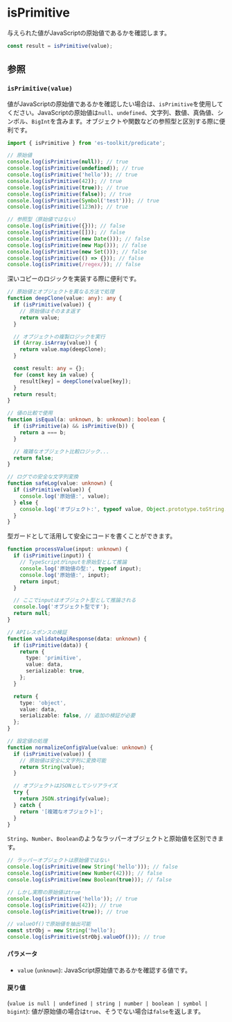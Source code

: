 # isPrimitive

与えられた値がJavaScriptの原始値であるかを確認します。

```typescript
const result = isPrimitive(value);
```

## 参照

### `isPrimitive(value)`

値がJavaScriptの原始値であるかを確認したい場合は、`isPrimitive`を使用してください。JavaScriptの原始値は`null`、`undefined`、文字列、数値、真偽値、シンボル、`BigInt`を含みます。オブジェクトや関数などの参照型と区別する際に便利です。

```typescript
import { isPrimitive } from 'es-toolkit/predicate';

// 原始値
console.log(isPrimitive(null)); // true
console.log(isPrimitive(undefined)); // true
console.log(isPrimitive('hello')); // true
console.log(isPrimitive(42)); // true
console.log(isPrimitive(true)); // true
console.log(isPrimitive(false)); // true
console.log(isPrimitive(Symbol('test'))); // true
console.log(isPrimitive(123n)); // true

// 参照型（原始値ではない）
console.log(isPrimitive({})); // false
console.log(isPrimitive([])); // false
console.log(isPrimitive(new Date())); // false
console.log(isPrimitive(new Map())); // false
console.log(isPrimitive(new Set())); // false
console.log(isPrimitive(() => {})); // false
console.log(isPrimitive(/regex/)); // false
```

深いコピーのロジックを実装する際に便利です。

```typescript
// 原始値とオブジェクトを異なる方法で処理
function deepClone(value: any): any {
  if (isPrimitive(value)) {
    // 原始値はそのまま返す
    return value;
  }

  // オブジェクトの複製ロジックを実行
  if (Array.isArray(value)) {
    return value.map(deepClone);
  }

  const result: any = {};
  for (const key in value) {
    result[key] = deepClone(value[key]);
  }
  return result;
}

// 値の比較で使用
function isEqual(a: unknown, b: unknown): boolean {
  if (isPrimitive(a) && isPrimitive(b)) {
    return a === b;
  }

  // 複雑なオブジェクト比較ロジック...
  return false;
}

// ログでの安全な文字列変換
function safeLog(value: unknown) {
  if (isPrimitive(value)) {
    console.log('原始値:', value);
  } else {
    console.log('オブジェクト:', typeof value, Object.prototype.toString.call(value));
  }
}
```

型ガードとして活用して安全にコードを書くことができます。

```typescript
function processValue(input: unknown) {
  if (isPrimitive(input)) {
    // TypeScriptがinputを原始型として推論
    console.log('原始値の型:', typeof input);
    console.log('原始値:', input);
    return input;
  }

  // ここでinputはオブジェクト型として推論される
  console.log('オブジェクト型です');
  return null;
}

// APIレスポンスの検証
function validateApiResponse(data: unknown) {
  if (isPrimitive(data)) {
    return {
      type: 'primitive',
      value: data,
      serializable: true,
    };
  }

  return {
    type: 'object',
    value: data,
    serializable: false, // 追加の検証が必要
  };
}

// 設定値の処理
function normalizeConfigValue(value: unknown) {
  if (isPrimitive(value)) {
    // 原始値は安全に文字列に変換可能
    return String(value);
  }

  // オブジェクトはJSONとしてシリアライズ
  try {
    return JSON.stringify(value);
  } catch {
    return '[複雑なオブジェクト]';
  }
}
```

`String`、`Number`、`Boolean`のようなラッパーオブジェクトと原始値を区別できます。

```typescript
// ラッパーオブジェクトは原始値ではない
console.log(isPrimitive(new String('hello'))); // false
console.log(isPrimitive(new Number(42))); // false
console.log(isPrimitive(new Boolean(true))); // false

// しかし実際の原始値はtrue
console.log(isPrimitive('hello')); // true
console.log(isPrimitive(42)); // true
console.log(isPrimitive(true)); // true

// valueOf()で原始値を抽出可能
const strObj = new String('hello');
console.log(isPrimitive(strObj.valueOf())); // true
```

#### パラメータ

- `value` (`unknown`): JavaScript原始値であるかを確認する値です。

#### 戻り値

(`value is null | undefined | string | number | boolean | symbol | bigint`): 値が原始値の場合は`true`、そうでない場合は`false`を返します。
